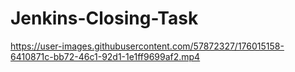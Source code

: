 # Jenkins-Closing-Task



https://user-images.githubusercontent.com/57872327/176015158-6410871c-bb72-46c1-92d1-1e1ff9699af2.mp4

